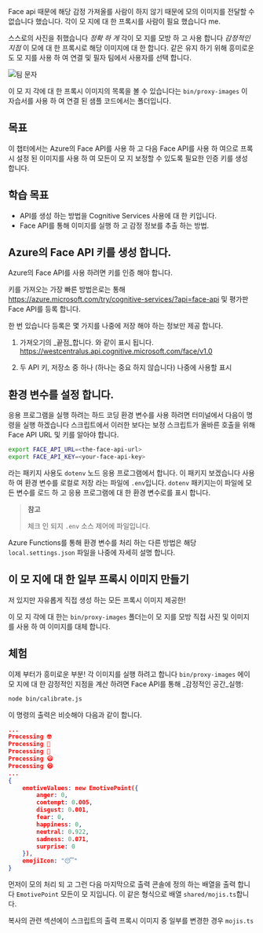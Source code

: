 Face api 때문에 해당 감정 가져올를 사람이 하지 않기 때문에 모의 이미지를 전달할 수 없습니다 했습니다. 각이 모 지에 대 한 프록시를 사람이 필요 했습니다 me.

스스로의 사진을 취했습니다 _정확 하 게_ 각이 모 지를 모방 하 고 사용 합니다 _감정적인 지점_ 이 모에 대 한 프록시로 해당 이미지에 대 한 합니다. 같은 유지 하기 위해 흥미로운도 모 지를 사용 하 여 연결 및 필자 팀에서 사용자를 선택 합니다.

![팀 문자](/media-drafts/team.jpg)

이 모 지 각에 대 한 프록시 이미지의 목록을 볼 수 있습니다는 `bin/proxy-images` 이 자습서를 사용 하 여 연결 된 샘플 코드에서는 폴더입니다.

## <a name="goal"></a>목표

이 챕터에서는 Azure의 Face API를 사용 하 고 다음 Face API를 사용 하 여으로 프록시 설정 된 이미지를 사용 하 여 모든이 모 지 보정할 수 있도록 필요한 인증 키를 생성 합니다.

## <a name="learning-objectives"></a>학습 목표

- API를 생성 하는 방법을 Cognitive Services 사용에 대 한 키입니다.
- Face API를 통해 이미지를 실행 하 고 감정 정보를 추출 하는 방법.

## <a name="generate-an-azure-face-api-key"></a>Azure의 Face API 키를 생성 합니다.

Azure의 Face API를 사용 하려면 키를 인증 해야 합니다.

키를 가져오는 가장 빠른 방법은로는 통해 https://azure.microsoft.com/try/cognitive-services/?api=face-api 및 평가판 Face API를 등록 합니다.

한 번 있습니다 등록은 몇 가지를 나중에 저장 해야 하는 정보만 제공 합니다.

1. 가져오기의 _끝점_합니다. 와 같이 표시 됩니다. https://westcentralus.api.cognitive.microsoft.com/face/v1.0

2. 두 API 키, 저장소 중 하나 (하나는 중요 하지 않습니다) 나중에 사용할 표시

## <a name="setup-the-environment-variables"></a>환경 변수를 설정 합니다.

응용 프로그램을 실행 하려는 하드 코딩 환경 변수를 사용 하려면 터미널에서 다음이 명령을 실행 하겠습니다 스크립트에서 이러한 보다는 보정 스크립트가 올바른 호출을 위해 Face API URL 및 키를 알아야 합니다.

```bash
export FACE_API_URL=<the-face-api-url>
export FACE_API_KEY=<your-face-api-key>
```

라는 패키지 사용도 `dotenv` 노드 응용 프로그램에서 합니다. 이 패키지 보겠습니다 사용 하 여 환경 변수를 로컬로 저장 라는 파일에 `.env`입니다. `dotenv` 패키지는이 파일에 모든 변수를 로드 하 고 응용 프로그램에 대 한 환경 변수로를 표시 합니다.

> **참고**
>
> 체크 인 되지 `.env` 소스 제어에 파일입니다.

Azure Functions를 통해 환경 변수를 처리 하는 다른 방법은 해당 `local.settings.json` 파일을 나중에 자세히 설명 합니다.

## <a name="create-some-proxy-images-for-emojis"></a>이 모 지에 대 한 일부 프록시 이미지 만들기

저 있지만 자유롭게 직접 생성 하는 모든 프록시 이미지 제공한!

이 모 지 각에 대 한는 `bin/proxy-images` 폴더는이 모 지를 모방 직접 사진 및 이미지를 사용 하 여 이미지를 대체 합니다.

## <a name="try-it-out"></a>체험

이제 부터가 흥미로운 부분! 각 이미지를 실행 하려고 합니다 `bin/proxy-images` 에이 모 지에 대 한 감정적인 지점을 계산 하려면 Face API를 통해 _감정적인 공간_실행:

```bash
node bin/calibrate.js
```

이 명령의 출력은 비슷해야 다음과 같이 합니다.

```json
...
Processing 🤓
Processing 🤔
Processing 🦄
Processing 😃
Processing 😆
...
{
    emotiveValues: new EmotivePoint({
        anger: 0,
        contempt: 0.005,
        disgust: 0.001,
        fear: 0,
        happiness: 0,
        neutral: 0.922,
        sadness: 0.071,
        surprise: 0
    }),
    emojiIcon: "😴"
}
```

먼저이 모의 처리 되 고 그런 다음 마지막으로 출력 콘솔에 정의 하는 배열을 출력 합니다 `EmotivePoint` 모든이 모 지입니다. 이 같은 형식으로 배열 `shared/mojis.ts`합니다.

복사의 관련 섹션에이 스크립트의 출력 프록시 이미지 중 일부를 변경한 경우 `mojis.ts`

